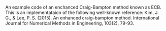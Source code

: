 An example code of an enchanced Craig-Bampton method known as ECB. This is an implementataion of the following well-known reference:
Kim, J. G., & Lee, P. S. (2015). An enhanced craig–bampton method. International Journal for Numerical Methods in Engineering, 103(2), 79-93.
